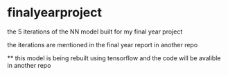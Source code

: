 # finalyearproject
the 5 iterations of the NN model built for my final year project  

the iterations are mentioned in the final year report in another repo

** this model is being rebuilt using tensorflow and the code will be avalible in another repo
